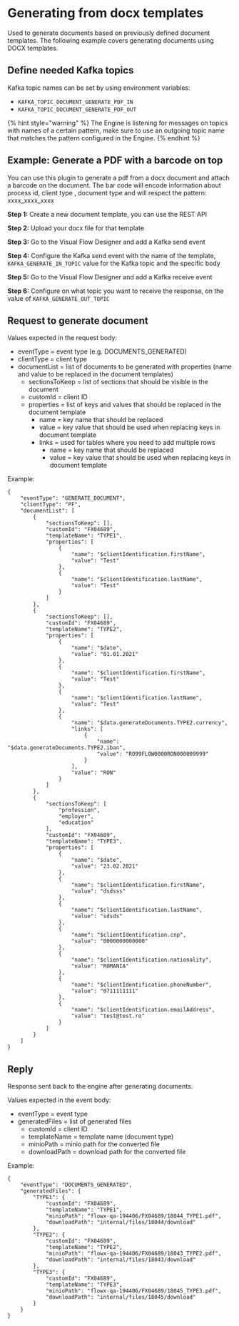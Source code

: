 # Generating from docx templates

Used to generate documents based on previously defined document templates. The following example covers generating documents using DOCX templates.

## Define needed Kafka topics

Kafka topic names can be set by using environment variables:

* `KAFKA_TOPIC_DOCUMENT_GENERATE_PDF_IN`
* `KAFKA_TOPIC_DOCUMENT_GENERATE_PDF_OUT`

{% hint style="warning" %}
The Engine is listening for messages on topics with names of a certain pattern, make sure to use an outgoing topic name that matches the pattern configured in the Engine.
{% endhint %}

## Example: Generate a PDF with a barcode on top

You can use this plugin to generate a pdf from a docx document and attach a barcode on the document. The bar code will encode information about process id, client type , document type and will respect the pattern: xxxx\_xxxx\_xxxx

**Step 1:** Create a new document template, you can use the REST API

**Step 2:** Upload your docx file for that template

**Step 3:** Go to the Visual Flow Designer and add a Kafka send event

**Step 4:** Configure the Kafka send event with the name of the template, `KAFKA_GENERATE_IN_TOPIC` value for the Kafka topic and the specific body

**Step 5:** Go to the Visual Flow Designer and add a Kafka receive event

**Step 6:** Configure on what topic you want to receive the response, on the value of `KAFKA_GENERATE_OUT_TOPIC`

## Request to generate document

Values expected in the request body:

* eventType = event type (e.g. DOCUMENTS\_GENERATED)
* clientType = client type
* documentList = list of documents to be generated with properties (name and value to be replaced in the document templates)
  * sectionsToKeep = list of sections that should be visible in the document
  * customId = client ID
  * properties = list of keys and values that should be replaced in the document template
    * name = key name that should be replaced
    * value = key value that should be used when replacing keys in document template
    * links = used for tables where you need to add multiple rows
      * name = key name that should be replaced
      * value = key value that should be used when replacing keys in document template

Example:

```
{
    "eventType": "GENERATE_DOCUMENT",
    "clientType": "PF",
    "documentList": [
        {
            "sectionsToKeep": [],
            "customId": "FX04689",
            "templateName": "TYPE1",
            "properties": [
                {
                    "name": "$clientIdentification.firstName",
                    "value": "Test"
                },
                {
                    "name": "$clientIdentification.lastName",
                    "value": "Test"
                }
            ]
        },
        {
            "sectionsToKeep": [],
            "customId": "FX04689",
            "templateName": "TYPE2",
            "properties": [
                {
                    "name": "$date",
                    "value": "01.01.2021"
                },
                {
                    "name": "$clientIdentification.firstName",
                    "value": "Test"
                },
                {
                    "name": "$clientIdentification.lastName",
                    "value": "Test"
                },
                {
                    "name": "$data.generateDocuments.TYPE2.currency",
                    "links": [
                        {
                            "name": "$data.generateDocuments.TYPE2.iban",
                            "value": "RO99FLOW0000RON000009999"
                        }
                    ],
                    "value": "RON"
                }
            ]
        },
        {
            "sectionsToKeep": [
                "profession",
                "employer",
                "education"
            ],
            "customId": "FX04689",
            "templateName": "TYPE3",
            "properties": [
                {
                    "name": "$date",
                    "value": "23.02.2021"
                },
                {
                    "name": "$clientIdentification.firstName",
                    "value": "dsdsss"
                },
                {
                    "name": "$clientIdentification.lastName",
                    "value": "sdsds"
                },
                {
                    "name": "$clientIdentification.cnp",
                    "value": "0000000000000"
                },
                {
                    "name": "$clientIdentification.nationality",
                    "value": "ROMANIA"
                },
                {
                    "name": "$clientIdentification.phoneNumber",
                    "value": "0711111111"
                },
                {
                    "name": "$clientIdentification.emailAddress",
                    "value": "test@test.ro"
                }
            ]
        }
    ]
}
```

## Reply

Response sent back to the engine after generating documents.

Values expected in the event body:

* eventType = event type
* generatedFiles = list of generated files
  * customId = client ID
  * templateName = template name (document type)
  * minioPath = minio path for the converted file
  * downloadPath = download path for the converted file

Example:

```
{
    "eventType": "DOCUMENTS_GENERATED",
    "generatedFiles": {
        "TYPE1": {
            "customId": "FX04689",
            "templateName": "TYPE1",
            "minioPath": "flowx-qa-194406/FX04689/18044_TYPE1.pdf",
            "downloadPath": "internal/files/18044/download"
        },
        "TYPE2": {
            "customId": "FX04689",
            "templateName": "TYPE2",
            "minioPath": "flowx-qa-194406/FX04689/18043_TYPE2.pdf",
            "downloadPath": "internal/files/18043/download"
        },
        "TYPE3": {
            "customId": "FX04689",
            "templateName": "TYPE3",
            "minioPath": "flowx-qa-194406/FX04689/18045_TYPE3.pdf",
            "downloadPath": "internal/files/18045/download"
        }
    }
}
```